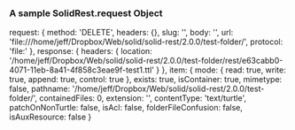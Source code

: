 ### A sample SolidRest.request Object
   request: {
     method: 'DELETE',
      headers: {},
      slug: '',
      body: '',
      url: 'file:///home/jeff/Dropbox/Web/solid/solid-rest/2.0.0/test-folder/',
      protocol: 'file:'
   },
  response: {
    headers: {
      location: '/home/jeff/Dropbox/Web/solid/solid-rest/2.0.0/test-folder/rest/e63cabb0-4071-11eb-8a41-4f858c3eae9f-test1.ttl'
    }
  },
  item: {
    mode: { read: true, write: true, append: true, control: true },
    exists: true,
    isContainer: true,
    mimetype: false,
    pathname: '/home/jeff/Dropbox/Web/solid/solid-rest/2.0.0/test-folder/',
    containedFiles: 0,
    extension: '',
    contentType: 'text/turtle',
    patchOnNonTurtle: false,
    isAcl: false,
    folderFileConfusion: false,
    isAuxResource: false
  }
